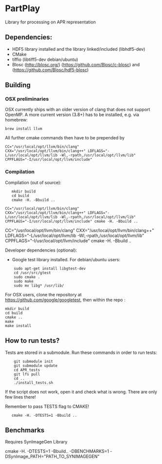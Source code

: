 # PartPlay

Library for processing on APR representation

## Dependencies:

* HDF5 library installed and the library linked/included (libhdf5-dev)
* CMake
* tiffio (libtiff5-dev debian/ubuntu)
* Blosc (http://blosc.org/) (https://github.com/Blosc/c-blosc) and (https://github.com/Blosc/hdf5-blosc)

## Building

### OSX preliminaries

OSX currently ships with an older version of clang that does not support OpenMP. A more current version (3.8+) has to be installed, e.g. via homebrew:

```
brew install llvm
```

All further cmake commands then have to be prepended by

```
CC="/usr/local/opt/llvm/bin/clang" CXX="/usr/local/opt/llvm/bin/clang++" LDFLAGS="-L/usr/local/opt/llvm/lib -Wl,-rpath,/usr/local/opt/llvm/lib" CPPFLAGS="-I/usr/local/opt/llvm/include"
```

### Compilation

Compilation (out of source):

```
   mkdir build
   cd build
   cmake -H. -Bbuild ..

CC="/usr/local/opt/llvm/bin/clang" CXX="/usr/local/opt/llvm/bin/clang++" LDFLAGS="-L/usr/local/opt/llvm/lib -Wl,-rpath,/usr/local/opt/llvm/lib" CPPFLAGS="-I/usr/local/opt/llvm/include" cmake -H. -Bbuild ..
```
CC="/usr/local/opt/llvm/bin/clang" CXX="/usr/local/opt/llvm/bin/clang++" LDFLAGS="-L/usr/local/opt/llvm/lib -Wl,-rpath,/usr/local/opt/llvm/lib" CPPFLAGS="-I/usr/local/opt/llvm/include" cmake -H. -Bbuild ..

Developer dependencies (optional):

* Google test library installed. For debian/ubuntu users:

```
    sudo apt-get install libgtest-dev
    cd /usr/src/gtest
    sudo cmake .
    sudo make
    sudo mv libg* /usr/lib/
```

For OSX users, clone the repository at https://github.com/google/googletest, then within the repo :
```
mkdir build
cd build
cmake ..
make
make install
```

## How to run tests?

Tests are stored in a submodule. Run these commands in order to run tests:

```
    git submodule init
    git submodule update
    cd APR_tests
    git lfs pull
    cd ..
    ./install_tests.sh
```

If the script does not work, open it and check what is wrong. There are only few lines there!

Remember to pass TESTS flag to CMAKE!

```
   cmake -H. -DTESTS=1 -Bbuild ..
```

## Benchmarks

Requires SynImageGen Library

cmake -H. -DTESTS=1 -Bbuild.. -DBENCHMARKS=1 -DSynImage_PATH="PATH_TO_SYNIMAGEGEN"
